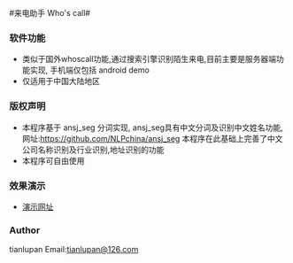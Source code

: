#来电助手 Who's call#


### 软件功能 ###

* 类似于国外whoscall功能,通过搜索引擎识别陌生来电,目前主要是服务器端功能实现, 手机端仅包括 android demo
* 仅适用于中国大陆地区


### 版权声明 ###

* 本程序基于 ansj_seg 分词实现, ansj_seg具有中文分词及识别中文姓名功能,网址:https://github.com/NLPchina/ansj_seg
  本程序在此基础上完善了中文公司名称识别及行业识别,地址识别的功能
* 本程序可自由使用

### 效果演示 ###
* [演示网址](http://logomaker.com.cn:8080/)

### Author ###
tianlupan  Email:tianlupan@126.com